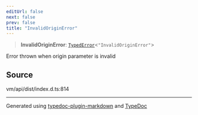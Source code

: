 ```yaml
---
editUrl: false
next: false
prev: false
title: "InvalidOriginError"
---
```


> **InvalidOriginError**: [`TypedError`](/generated/type-aliases/typederror/)\<`"InvalidOriginError"`\>

Error thrown when origin parameter is invalid

## Source

vm/api/dist/index.d.ts:814

***
Generated using [typedoc-plugin-markdown](https://www.npmjs.com/package/typedoc-plugin-markdown) and [TypeDoc](https://typedoc.org/)
